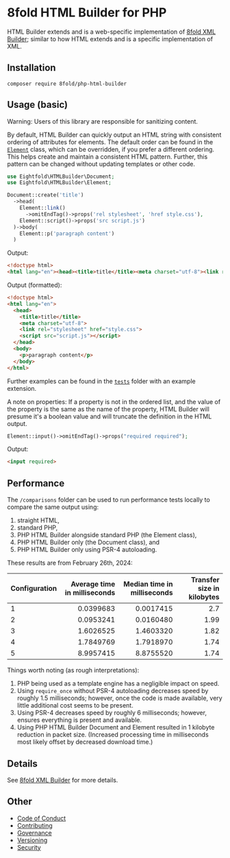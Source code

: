 # 8fold HTML Builder for PHP

HTML Builder extends and is a web-specific implementation of
[8fold XML Builder](https://github.com/8fold/php-xml-builder); similar to how
HTML extends and is a specific implementation of XML.

## Installation

`composer require 8fold/php-html-builder`

## Usage (basic)

Warning: Users of this library are responsible for sanitizing content.

By default, HTML Builder can quickly output an HTML string with consistent
ordering of attributes for elements. The default order can be found in the
[`Element`](https://github.com/8fold/php-html-builder/blob/main/src/Element.php)
class, which can be overridden, if you prefer a different ordering. This helps
create and maintain a consistent HTML pattern. Further, this pattern can be
changed without updating templates or other code.

```php
use Eightfold\HTMLBuilder\Document;
use Eightfold\HTMLBuilder\Element;

Document::create('title')
  ->head(
    Element::link()
      ->omitEndTag()->props('rel stylesheet', 'href style.css'),
    Element::script()->props('src script.js')
  )->body(
    Element::p('paragraph content')
  )
```

Output:

```html
<!doctype html>
<html lang="en"><head><title>title</title><meta charset="utf-8"><link rel="stylesheet" href="style.css"><script src="script.js"></script></head><body><p>paragraph content</p></body></html>
```

Output (formatted):

```html
<!doctype html>
<html lang="en">
  <head>
    <title>title</title>
    <meta charset="utf-8">
    <link rel="stylesheet" href="style.css">
    <script src="script.js"></script>
  </head>
  <body>
    <p>paragraph content</p>
  </body>
</html>
```

Further examples can be found in the
[`tests`](https://github.com/8fold/php-html-builder/tree/main/tests) folder with
an example extension.

A note on properties: If a property is not in the ordered list, and the value of
the property is the same as the name of the property, HTML Builder will presume
it's a boolean value and will truncate the definition in the HTML output.

```php
Element::input()->omitEndTag()->props("required required");
```

Output:

```html
<input required>
```

## Performance

The `/comparisons` folder can be used to run performance tests locally to compare the same output using:

1. straight HTML,
2. standard PHP,
3. PHP HTML Builder alongside standard PHP (the Element class),
4. PHP HTML Builder only (the Document class), and
5. PHP HTML Builder only using PSR-4 autoloading.

These results are from February 26th, 2024:

|Configuration |Average time in milliseconds |Median time in milliseconds |Transfer size in kilobytes |
|:---|---:|---:|---:|
|1 |0.0399683 |0.0017415 |2.7  |
|2 |0.0953241 |0.0160480 |1.99 |
|3 |1.6026525 |1.4603320 |1.82 |
|4 |1.7849769 |1.7918970 |1.74 |
|5 |8.9957415 |8.8755520 |1.74 |

Things worth noting (as rough interpretations):

1. PHP being used as a template engine has a negligible impact on speed.
2. Using `require_once` without PSR-4 autoloading decreases speed by roughly 1.5 milliseconds; however, once the code is made available, very little additional cost seems to be present.
3. Using PSR-4 decreases speed by roughly 6 milliseconds; however, ensures everything is present and available.
4. Using PHP HTML Builder Document and Element resulted in 1 kilobyte reduction in packet size. (Increased processing time in milliseconds most likely offset by decreased download time.)

## Details

See [8fold XML Builder](https://github.com/8fold/php-xml-builder#readme) for more
details.

## Other

- [Code of Conduct](https://github.com/8fold/php-html-builder/blob/master/.github/CODE_OF_CONDUCT.md)
- [Contributing](https://github.com/8fold/php-html-builder/blob/master/.github/CONTRIBUTING.md)
- [Governance](https://github.com/8fold/php-html-builder/blob/master/.github/GOVERNANCE.md)
- [Versioning](https://github.com/8fold/php-html-builder/blob/master/.github/VERSIONING.md)
- [Security](https://github.com/8fold/php-html-builder/blob/master/.github/SECURITY.md)
